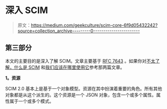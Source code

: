 # 深入 SCIM

> 原文：<https://medium.com/geekculture/scim-core-6f9d05432242?source=collection_archive---------0----------------------->

## 第三部分

本文的主要目的是深入了解 SCIM。文章主要基于 [RFC 7643](https://tools.ietf.org/html/rfc7643) 。如果你对[不太了解，什么是 SCIM](https://anjanasamindraperera.medium.com/whats-scim-9db8c41105b7) 和[我们应该在哪里使用它](https://anjanasamindraperera.medium.com/scim-use-cases-e0be2778d2b7)参考那两篇文章。

**1。资源**

SCIM 2.0 基本上是基于一个对象模型。资源在其中扮演着重要的角色。所有其他对象都是从这个派生的。这个资源是一个 JSON 对象，包含一个或多个属性。属性属于一个或多个模式。